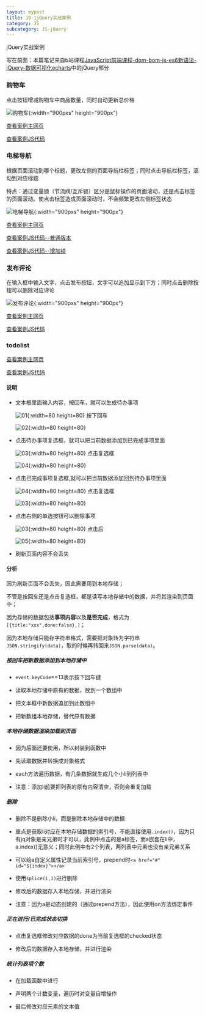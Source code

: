 ```yaml
---
layout: mypost
title: 10-1jQuery实战案例
category: JS
subcategory: JS-jQuery
---
```

jQuery实战案例

<!-- more -->

写在前面：本篇笔记来自b站课程[JavaScript前端课程-dom-bom-js-es6新语法-jQuery-数据可视化echarts](https://www.bilibili.com/video/BV1Sy4y1C7ha)中的jQuery部分

### 购物车

点击按钮增减购物车中商品数量，同时自动更新总价格

![购物车](../../../../../upload/md-image/JS基础和jq/购物车.png "购物车"){:width="900pxs" height="900px"}

[查看案例主网页](../../../../../upload/html-example/jq/10-3购物车/index.html)

[查看案例JS代码](../../../../../upload/html-example/jq/10-3购物车/js/01.js)

### 电梯导航

根据页面滚动到哪个标题，更改左侧的页面导航栏标签；同时点击导航栏标签，滚动到对应标题

特点：通过变量锁（节流阀/互斥锁）区分是鼠标操作的页面滚动，还是点击标签的页面滚动。使点击标签造成页面滚动时，不会频繁更改左侧标签状态

![电梯导航](../../../../../upload/md-image/JS基础和jq/电梯导航.png "电梯导航"){:width="900pxs" height="900px"}

[查看案例主网页](../../../../../upload/html-example/jq/10-4-电梯导航/index.html)

[查看案例JS代码--普通版本](../../../../../upload/html-example/jq/10-4-电梯导航/js/index.js)

[查看案例JS代码--增加锁](../../../../../upload/html-example/jq/10-4-电梯导航/js/new.js)

### 发布评论

在输入框中输入文字，点击发布按钮，文字可以追加显示到下方；同时点击删除按钮可以删除对应评论

![发布评论](../../../../../upload/md-image/JS基础和jq/发布评论.png "发布评论"){:width="900pxs" height="900px"}

[查看案例主网页](../../../../../upload/html-example/jq/10-5发布评论/02-微博发布效果.html)

[查看案例JS代码](../../../../../upload/html-example/jq/10-5发布评论/01.js)

### todolist

[查看案例主网页](../../../../../upload/html-example/jq/10-7-综合案例-todolist/todolist.html)

[查看案例JS代码](../../../../../upload/html-example/jq/10-7-综合案例-todolist/todolist.js)

#### 说明

- 文本框里面输入内容，按回车，就可以生成待办事项

   ![01](../../../../../upload/html-example/jq/10-7-综合案例-todolist/说明images/01.png "01"){:width=80 height=80}
   按下回车

    ![02](../../../../../upload/html-example/jq/10-7-综合案例-todolist/说明images/02.png "02"){:width=80 height=80}

- 点击待办事项复选框，就可以把当前数据添加到已完成事项里面

    ![03](../../../../../upload/html-example/jq/10-7-综合案例-todolist/说明images/03.png "03"){:width=80 height=80}
   点击复选框

    ![04](../../../../../upload/html-example/jq/10-7-综合案例-todolist/说明images/04.png "04"){:width=80 height=80}

- 点击已完成事项复选框,就可以把当前数据添加回到待办事项里面

    ![04](../../../../../upload/html-example/jq/10-7-综合案例-todolist/说明images/04.png "04"){:width=80 height=80}
    点击复选框

    ![03](../../../../../upload/html-example/jq/10-7-综合案例-todolist/说明images/03.png "03"){:width=80 height=80}

- 点击右侧的单选按钮可以删除事项

    ![03](../../../../../upload/html-example/jq/10-7-综合案例-todolist/说明images/03.png "03"){:width=80 height=80}
    点击后

    ![05](../../../../../upload/html-example/jq/10-7-综合案例-todolist/说明images/05.png "05"){:width=80 height=80}

- 刷新页面内容不会丢失

#### 分析

因为刷新页面不会丢失，因此需要用到本地存储；

不管是按回车还是点击复选框，都是读写本地存储中的数据，并将其渲染到页面中；

因为存储的数据包括**事项内容**以及**是否完成**，格式为`[{title:"xxx",done:false},]`；

因为本地存储只能存字符串格式，需要把对象转为字符串`JSON.stringify(data)`，取的时候再转回来`JSON.parse(data)`。

##### 按回车把新数据添加到本地存储中

- `event.keyCode`==13表示按下回车键

- 读取本地存储中原有的数据，放到一个数组中

- 把文本框中新数据追加到此数组中

- 把新数组本地存储，替代原有数据

##### 本地存储数据渲染加载到页面

- 因为后面还要使用，所以封装到函数中

- 先读取数据并转换成对象格式

- each方法遍历数据，有几条数据就生成几个小li到列表中

- 注意：添加li前要把列表的原有内容清空，否则会重复加载

##### 删除

- 删除不是删除小li，而是删除本地存储中的数据

- 重点是获取li对应在本地存储数据的索引号，不能直接使用`.index()`，因为只有jq对象是亲兄弟时才可以，此例中点击的是a标签，而a嵌套在li中，a.index()无意义；同时此例中有2个列表，两列表中元素也没有亲兄弟关系

- 可以给a自定义属性记录当前索引号，prepend时`<a href="#" id="${index}"></a>`

- 使用`splice(i,1)`进行删除

- 修改后的数据存入本地存储，并进行渲染

- 注意：因为a是动态创建的（通过prepend方法），因此使用on方法绑定事件

##### 正在进行/已完成状态切换

- 点击复选框修改对应数据的done为当前复选框的checked状态

- 修改后的数据存入本地存储，并进行渲染

##### 统计列表项个数

- 在加载函数中进行

- 声明两个计数变量，遍历时对变量自增操作

- 最后修改对应元素的文本值
